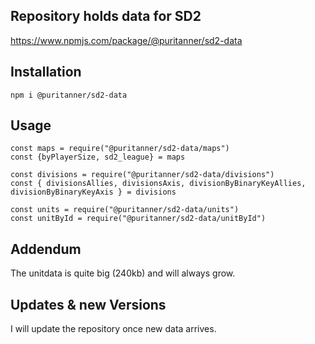 ## Repository holds data for SD2
https://www.npmjs.com/package/@puritanner/sd2-data

## Installation
````   
npm i @puritanner/sd2-data
````

## Usage
````
const maps = require("@puritanner/sd2-data/maps")
const {byPlayerSize, sd2_league} = maps

const divisions = require("@puritanner/sd2-data/divisions")
const { divisionsAllies, divisionsAxis, divisionByBinaryKeyAllies, divisionByBinaryKeyAxis } = divisions

const units = require("@puritanner/sd2-data/units")
const unitById = require("@puritanner/sd2-data/unitById")

````


## Addendum
The unitdata is quite big (240kb) and will always grow.

## Updates & new Versions
I will update the repository once new data arrives. 
